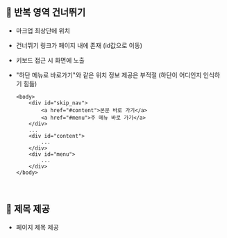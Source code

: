 ## 📍 반복 영역 건너뛰기
* 마크업 최상단에 위치
* 건너뛰기 링크가 페이지 내에 존재 (id값으로 이동)
* 키보드 접근 시 화면에 노출
* "하단 메뉴로 바로가기"와 같은 위치 정보 제공은 부적절 (하단이 어디인지 인식하기 힘듦)

      <body>
          <div id="skip_nav">
              <a href="#content">본문 바로 가기</a>
              <a href="#menu">주 메뉴 바로 가기</a>
          </div>
          ...
          <div id="content">
              ...
          </div>
          <div id="menu">
              ...
          </div>
      </body>

<br>

## 📍 제목 제공
* 페이지 제목 제공
